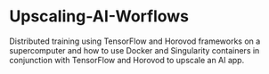 # Upscaling-AI-Worflows
Distributed training using TensorFlow and Horovod frameworks on a supercomputer and how to use Docker and Singularity containers in conjunction with TensorFlow and Horovod to upscale an AI app.
